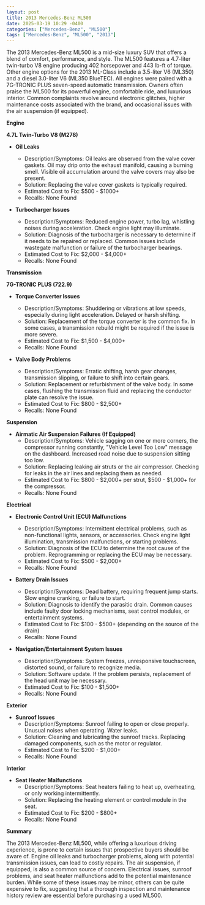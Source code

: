 ```yaml
---
layout: post
title: 2013 Mercedes-Benz ML500
date: 2025-03-19 10:29 -0400
categories: ["Mercedes-Benz", "ML500"]
tags: ["Mercedes-Benz", "ML500", "2013"]
---
```

The 2013 Mercedes-Benz ML500 is a mid-size luxury SUV that offers a blend of comfort, performance, and style. The ML500 features a 4.7-liter twin-turbo V8 engine producing 402 horsepower and 443 lb-ft of torque. Other engine options for the 2013 ML-Class include a 3.5-liter V6 (ML350) and a diesel 3.0-liter V6 (ML350 BlueTEC). All engines were paired with a 7G-TRONIC PLUS seven-speed automatic transmission. Owners often praise the ML500 for its powerful engine, comfortable ride, and luxurious interior. Common complaints revolve around electronic glitches, higher maintenance costs associated with the brand, and occasional issues with the air suspension (if equipped).

**Engine**

**4.7L Twin-Turbo V8 (M278)**

*   **Oil Leaks**
    *   Description/Symptoms: Oil leaks are observed from the valve cover gaskets. Oil may drip onto the exhaust manifold, causing a burning smell. Visible oil accumulation around the valve covers may also be present.
    *   Solution: Replacing the valve cover gaskets is typically required.
    *   Estimated Cost to Fix: $500 - $1000+
    * Recalls: None Found

*   **Turbocharger Issues**
    *   Description/Symptoms: Reduced engine power, turbo lag, whistling noises during acceleration. Check engine light may illuminate.
    *   Solution: Diagnosis of the turbocharger is necessary to determine if it needs to be repaired or replaced. Common issues include wastegate malfunction or failure of the turbocharger bearings.
    *   Estimated Cost to Fix: $2,000 - $4,000+
    * Recalls: None Found

**Transmission**

**7G-TRONIC PLUS (722.9)**

*   **Torque Converter Issues**
    *   Description/Symptoms: Shuddering or vibrations at low speeds, especially during light acceleration. Delayed or harsh shifting.
    *   Solution: Replacement of the torque converter is the common fix. In some cases, a transmission rebuild might be required if the issue is more severe.
    *   Estimated Cost to Fix: $1,500 - $4,000+
     * Recalls: None Found

*   **Valve Body Problems**
    *   Description/Symptoms: Erratic shifting, harsh gear changes, transmission slipping, or failure to shift into certain gears.
    *   Solution: Replacement or refurbishment of the valve body. In some cases, flushing the transmission fluid and replacing the conductor plate can resolve the issue.
    *   Estimated Cost to Fix: $800 - $2,500+
    * Recalls: None Found

**Suspension**

*   **Airmatic Air Suspension Failures (If Equipped)**
    *   Description/Symptoms: Vehicle sagging on one or more corners, the compressor running constantly, "Vehicle Level Too Low" message on the dashboard. Increased road noise due to suspension sitting too low.
    *   Solution: Replacing leaking air struts or the air compressor. Checking for leaks in the air lines and replacing them as needed.
    *   Estimated Cost to Fix: $800 - $2,000+ per strut, $500 - $1,000+ for the compressor.
    * Recalls: None Found

**Electrical**

*   **Electronic Control Unit (ECU) Malfunctions**
    *   Description/Symptoms: Intermittent electrical problems, such as non-functional lights, sensors, or accessories. Check engine light illumination, transmission malfunctions, or starting problems.
    *   Solution: Diagnosis of the ECU to determine the root cause of the problem. Reprogramming or replacing the ECU may be necessary.
    *   Estimated Cost to Fix: $500 - $2,000+
     * Recalls: None Found

*   **Battery Drain Issues**
    *   Description/Symptoms: Dead battery, requiring frequent jump starts. Slow engine cranking, or failure to start.
    *   Solution: Diagnosis to identify the parasitic drain. Common causes include faulty door locking mechanisms, seat control modules, or entertainment systems.
    *   Estimated Cost to Fix: $100 - $500+ (depending on the source of the drain)
    * Recalls: None Found

*   **Navigation/Entertainment System Issues**
    *   Description/Symptoms: System freezes, unresponsive touchscreen, distorted sound, or failure to recognize media.
    *   Solution: Software update. If the problem persists, replacement of the head unit may be necessary.
    *   Estimated Cost to Fix: $100 - $1,500+
    * Recalls: None Found

**Exterior**

*   **Sunroof Issues**
    *   Description/Symptoms: Sunroof failing to open or close properly. Unusual noises when operating. Water leaks.
    *   Solution: Cleaning and lubricating the sunroof tracks. Replacing damaged components, such as the motor or regulator.
    *   Estimated Cost to Fix: $200 - $1,000+
    * Recalls: None Found

**Interior**

*   **Seat Heater Malfunctions**
    *   Description/Symptoms: Seat heaters failing to heat up, overheating, or only working intermittently.
    *   Solution: Replacing the heating element or control module in the seat.
    *   Estimated Cost to Fix: $200 - $800+
    * Recalls: None Found

**Summary**

The 2013 Mercedes-Benz ML500, while offering a luxurious driving experience, is prone to certain issues that prospective buyers should be aware of. Engine oil leaks and turbocharger problems, along with potential transmission issues, can lead to costly repairs. The air suspension, if equipped, is also a common source of concern. Electrical issues, sunroof problems, and seat heater malfunctions add to the potential maintenance burden. While some of these issues may be minor, others can be quite expensive to fix, suggesting that a thorough inspection and maintenance history review are essential before purchasing a used ML500.

